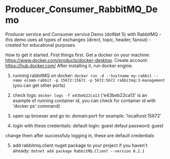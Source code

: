 # Producer_Consumer_RabbitMQ_Demo
Producer service and Consumer service Demo (dotNet 5) with RabbitMQ - this demo uses all types of exchanges (direct, topic, header, fanout) - created for educational purposes

How to get it started.
First things first. Get a docker on your machine: https://www.docker.com/products/docker-desktop. Create account: https://hub.docker.com/
After installing it, run docker engine.

1. running rabbitMQ on docker: ```docker run -d --hostname my-rabbit --name ecomm-rabbit -p 15672:15672 -p 5672:5672 rabbitmq:3-management```
(you can get other ports)

2. check logs: ```docker logs -f e43beb22ca13``` 
('e43beb22ca13' is an example of running container id, you can check for container id with 'docker ps' command)

3. open up browser and go to: domain:port
for example: 'localhost:15672'

4. login with these credentials:
default login: guest
defaul password: guest

change them after successfuly logging in, these are default credentials 

5. add rabbitmq.client nuget package to your project if you haven't already: ```dotnet add package RabbitMQ.Client --version 6.2.1```

